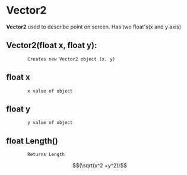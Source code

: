 
# Vector2

 **Vector2** used to describe point on screen. Has two float's(x and y axis)

## Vector2(float x, float y): 
      
			Creates new Vector2 object (x, y)
			
## float x

			x value of object
					
## float y 

			y value of object
			
## float Length()

			Returns Length 
			
$$(\sqrt(x^2 +y^2))$$ 

